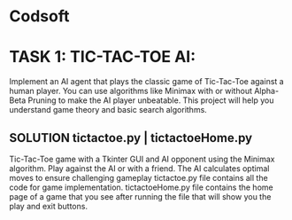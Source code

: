 # Codsoft
# TASK 1: TIC-TAC-TOE AI:
Implement an AI agent that plays the classic game of Tic-Tac-Toe against a human player. You can use algorithms like Minimax with or without Alpha-Beta Pruning to make the AI player unbeatable. This project will help you understand game theory and basic search algorithms.
## SOLUTION tictactoe.py | tictactoeHome.py
Tic-Tac-Toe game with a Tkinter GUI and AI opponent using the Minimax algorithm. Play against the AI or with a friend. The AI calculates optimal moves to ensure challenging gameplay tictactoe.py file contains all the code for game implementation. tictactoeHome.py file contains the home page of a game that you see after running the file that will show you the play and exit buttons.

